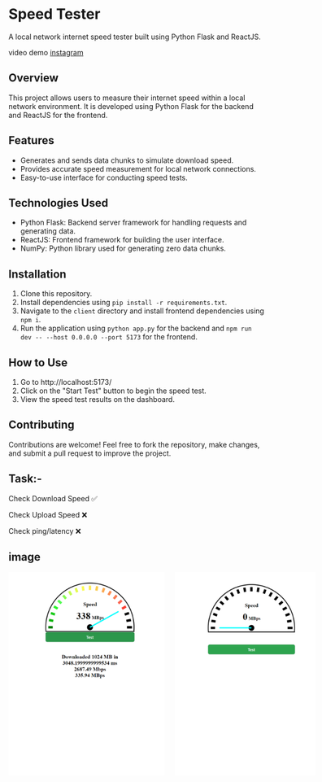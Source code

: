 # Speed Tester

A local network internet speed tester built using Python Flask and ReactJS.

video demo [instagram](https://www.instagram.com/p/C4L3EzvuzbQ/)

## Overview

This project allows users to measure their internet speed within a local network environment. It is developed using Python Flask for the backend and ReactJS for the frontend.

## Features

- Generates and sends data chunks to simulate download speed.
- Provides accurate speed measurement for local network connections.
- Easy-to-use interface for conducting speed tests.

## Technologies Used

- Python Flask: Backend server framework for handling requests and generating data.
- ReactJS: Frontend framework for building the user interface.
- NumPy: Python library used for generating zero data chunks.

## Installation

1. Clone this repository.
2. Install dependencies using `pip install -r requirements.txt`.
3. Navigate to the `client` directory and install frontend dependencies using `npm i`.
4. Run the application using `python app.py` for the backend and `npm run dev -- --host 0.0.0.0 --port 5173` for the frontend.

## How to Use

1. Go to http://localhost:5173/
2. Click on the "Start Test" button to begin the speed test.
3. View the speed test results on the dashboard.

## Contributing

Contributions are welcome! Feel free to fork the repository, make changes, and submit a pull request to improve the project.

## Task:-

Check Download Speed ✅

Check Upload Speed ❌

Check ping/latency ❌

## image
<div style="display: flex;">
  <img src="img/1.png" style="flex: 1; margin-right: 10px;"  height="400px">
  <img src="img/0.png" style="flex: 1; margin-left: 10px;" height="400px">
</div>
